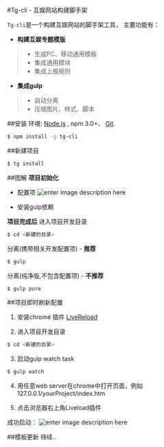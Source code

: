 
#Tg-cli - 互娱网站构建脚手架

`Tg-cli`是一个构建互娱网站的脚手架工具，
主要功能有：

* **构建互娱专题模版**
> - 生成PC、移动通用模板
>- 集成通用模块
>- 集成上报规则


* **集成gulp**
>- 自动分离
>- 压缩图片、样式、脚本


##安装
环境: [Node.js](https://nodejs.org/en/download/) , npm  3.0+、 [Git](https://git-scm.com/).
``` bash
$ npm install -g tg-cli
```


##新建项目
``` bash
$ tg install
```

##图解
**项目初始化**
- 配置项
![enter image description here](https://raw.githubusercontent.com/allanguys/tg-cli/master/READEME/ex.jpg)

- 安装gulp依赖


**项目完成后**
进入项目开发目录

``` bash
$ cd <新建的目录>
```
分离(携带相关开发配置项) - **推荐**

``` bash
$ gulp
```
分离(纯净版,不包含配置项) - **不推荐**

``` bash
$ gulp pure
```


##项目即时刷新配置

1. 安装chrome 插件 [LiveReload](hhttps://chrome.google.com/webstore/detail/livereload/jnihajbhpnppcggbcgedagnkighmdlei)

2. 进入项目开发目录
``` bash
$ cd <新建的目录>
```
3. 启动gulp watch task
``` bash
$ gulp watch
```

4. 用任意web server在chrome中打开页面，例如127.0.0.1/yourProject/index.htm

5. 点击浏览器右上角Liveload插件

成功启动：
![enter image description here](https://raw.githubusercontent.com/allanguys/tg-cli/master/READEME/liveload.jpg)


##模板更新
待续..
